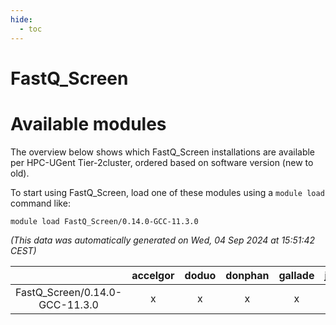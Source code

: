 ```yaml
---
hide:
  - toc
---
```


FastQ_Screen
============

# Available modules


The overview below shows which FastQ_Screen installations are available per HPC-UGent Tier-2cluster, ordered based on software version (new to old).

To start using FastQ_Screen, load one of these modules using a `module load` command like:

```shell
module load FastQ_Screen/0.14.0-GCC-11.3.0
```

*(This data was automatically generated on Wed, 04 Sep 2024 at 15:51:42 CEST)*  

| |accelgor|doduo|donphan|gallade|joltik|shinx|skitty|
| :---: | :---: | :---: | :---: | :---: | :---: | :---: | :---: |
|FastQ_Screen/0.14.0-GCC-11.3.0|x|x|x|x|x|-|x|
